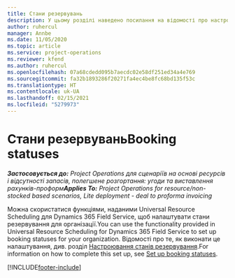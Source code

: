 ```yaml
---
title: Стани резервувань
description: У цьому розділі наведено посилання на відомості про настроювання стану резервування у Project Operations.
author: ruhercul
manager: Annbe
ms.date: 11/05/2020
ms.topic: article
ms.service: project-operations
ms.reviewer: kfend
ms.author: ruhercul
ms.openlocfilehash: 07a68cdedd095b7aecdc02e58df251ed34a4e769
ms.sourcegitcommit: fa32b1893286f20271fa4ec4be8fc68bd135f53c
ms.translationtype: HT
ms.contentlocale: uk-UA
ms.lasthandoff: 02/15/2021
ms.locfileid: "5279973"
---
```

# <a name="booking-statuses"></a><span data-ttu-id="df34e-103">Стани резервувань</span><span class="sxs-lookup"><span data-stu-id="df34e-103">Booking statuses</span></span>

<span data-ttu-id="df34e-104">_**Застосовується до:** Project Operations для сценаріїв на основі ресурсів і відсутності запасів, полегшене розгортання: угоди та виставлення рахунків-проформ_</span><span class="sxs-lookup"><span data-stu-id="df34e-104">_**Applies To:** Project Operations for resource/non-stocked based scenarios, Lite deployment - deal to proforma invoicing_</span></span>

<span data-ttu-id="df34e-105">Можна скористатися функціями, наданими Universal Resource Scheduling для Dynamics 365 Field Service, щоб налаштувати стани резервування для організації.</span><span class="sxs-lookup"><span data-stu-id="df34e-105">You can use the functionality provided in Universal Resource Scheduling for Dynamics 365 Field Service to set up booking statuses for your organization.</span></span> <span data-ttu-id="df34e-106">Відомості про те, як виконати це налаштування, див. розділ [Настроювання станів резервування](https://docs.microsoft.com/dynamics365/field-service/set-up-booking-statuses).</span><span class="sxs-lookup"><span data-stu-id="df34e-106">For information on how to complete this set up, see [Set up booking statuses](https://docs.microsoft.com/dynamics365/field-service/set-up-booking-statuses).</span></span>


[!INCLUDE[footer-include](../includes/footer-banner.md)]